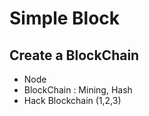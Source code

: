 # Simple Block

<h2> Create a BlockChain </h2>
<ul>
  <li> Node </li>
  <li> BlockChain : Mining, Hash </li>
  <li> Hack Blockchain (1,2,3) </li>
</ul>
